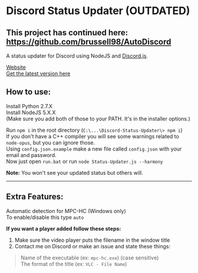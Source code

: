 # Discord Status Updater (OUTDATED)

## This project has continued here: https://github.com/brussell98/AutoDiscord

A status updater for Discord using NodeJS and [Discord.js](https://github.com/hydrabolt/discord.js/).

[Website](http://brussell98.github.io/Discord-Status-Updater/)   
[Get the latest version here](https://github.com/brussell98/Discord-Status-Updater/releases/latest)   

## How to use:
Install Python 2.7.X   
Install NodeJS 5.X.X   
(Make sure you add both of those to your PATH. It's in the installer options.)

Run `npm i` in the root directory (`C:\...\Discord-Status-Updater\> npm i`)   
If you don't have a C++ compiler you will see some warnings related to `node-opus`, but you can ignore those.   
Using `config.json.example` make a new file called `config.json` with your email and password.   
Now just open `run.bat` or run `node Status-Updater.js --harmony`

**Note:** You won't see your updated status but others will.

---

## Extra Features:

Automatic detection for MPC-HC (Windows only)   
To enable/disable this type `auto`   
   
__If you want a player added follow these steps:__   
1. Make sure the video player puts the filename in the window title   
2. Contact me on Discord or make an issue and state these things:   
> Name of the executable (ex: `mpc-hc.exe`) (case sensitive)   
> The format of the title (ex: `VLC - File Name`)   
